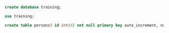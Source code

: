 ```sql
create database training;
```

```sql
use training;
```

```sql
create table persons( id int(4) not null primary key auto_increment, name varchar(40), age int(12));
```